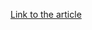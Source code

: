 [Link to the article](https://www.threatdown.com/blog/workersdevbackdoor-and-madmxshell-converge-in-malvertising-campaigns/)
